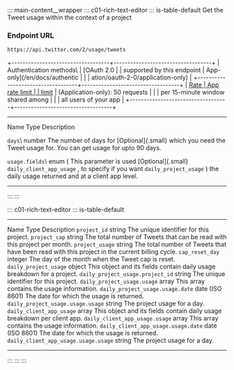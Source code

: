 ::: main-content__wrapper
::: c01-rich-text-editor
::: is-table-default
Get the Tweet usage within the context of a project

### Endpoint URL

` https://api.twitter.com/2/usage/tweets `

+-----------------------------------+-----------------------------------+
| Authentication methods\           | [OAuth 2.0                        |
| supported by this endpoint        | App-only](/en/docs/authentic      |
|                                   | ation/oauth-2-0/application-only) |
+-----------------------------------+-----------------------------------+
| [Rate                             | App rate limit                    |
| limit](/en/docs/rate-limits)      | (Application-only): 50 requests   |
|                                   | per 15-minute window shared among |
|                                   | all users of your app             |
+-----------------------------------+-----------------------------------+

  ----------------------- ---------------------------- -----------------------
  Name                    Type                         Description

  ` days `\               number                       The number of days for
  [Optional]{.small}                                   which you need the
                                                       Tweet usage for. You
                                                       can get usage for upto
                                                       90 days.

  ` usage.fields `\       enum (                       This parameter is used
  [Optional]{.small}      ` daily_client_app_usage ` , to specify if you want
                          ` daily_project_usage ` )    the daily usage
                                                       returned and at a
                                                       client app level.
  ----------------------- ---------------------------- -----------------------
:::
:::

::: c01-rich-text-editor
::: is-table-default
  ---------------------------------------- ----------------- ------------------------------------------------------------------------------------------------
  Name                                     Type              Description
  ` project_id `                           string            The unique identifier for this project.
  ` project_cap `                          string            The total number of Tweets that can be read with this project per month.
  ` project_usage `                        string            The total number of Tweets that have been read with this project in the current billing cycle.
  ` cap_reset_day `                        integer           The day of the month when the Tweet cap is reset.
  ` daily_project_usage `                  object            This object and its fields contain daily usage breakdown for a project.
  ` daily_project_usage.project_id `       string            The unique identifier for this project.
  ` daily_project_usage.usage `            array             This array contains the usage information.
  ` daily_project_usage.usage.date `       date (ISO 8601)   The date for which the usage is returned.
  ` daily_project_usage.usage.usage `      string            The project usage for a day.
  ` daily_client_app_usage `               array             This object and its fields contain daily usage breakdown per client app.
  ` daily_client_app_usage.usage `         array             This array contains the usage information.
  ` daily_client_app_usage.usage.date `    date (ISO 8601)   The date for which the usage is returned.
  ` daily_client_app_usage.usage.usage `   string            The project usage for a day.
  ---------------------------------------- ----------------- ------------------------------------------------------------------------------------------------
:::
:::
:::
